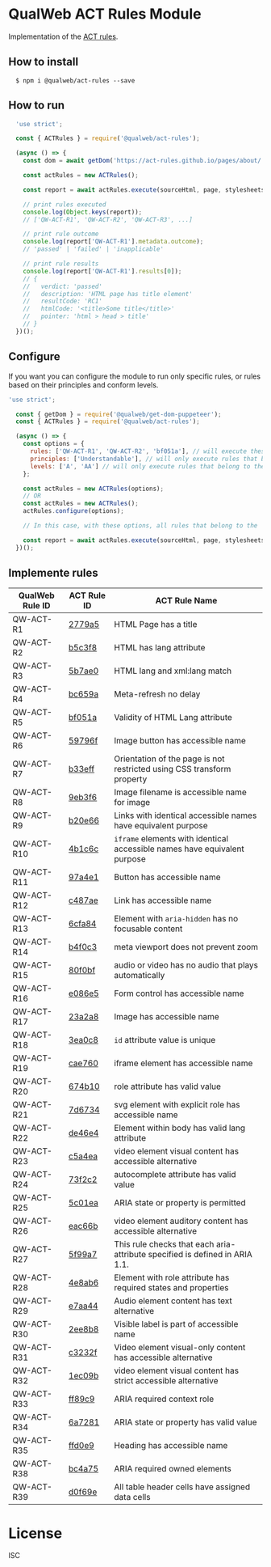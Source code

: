 # QualWeb ACT Rules Module

Implementation of the [ACT rules](https://act-rules.github.io/rules/).

## How to install

```shell
  $ npm i @qualweb/act-rules --save
```

## How to run

```javascript
  'use strict';

  const { ACTRules } = require('@qualweb/act-rules');

  (async () => {
    const dom = await getDom('https://act-rules.github.io/pages/about/');

    const actRules = new ACTRules();

    const report = await actRules.execute(sourceHtml, page, stylesheets);

    // print rules executed
    console.log(Object.keys(report));
    // ['QW-ACT-R1', 'QW-ACT-R2', 'QW-ACT-R3', ...]

    // print rule outcome
    console.log(report['QW-ACT-R1'].metadata.outcome);
    // 'passed' | 'failed' | 'inapplicable'

    // print rule results
    console.log(report['QW-ACT-R1'].results[0]);
    // {
    //   verdict: 'passed'
    //   description: 'HTML page has title element'
    //   resultCode: 'RC1'
    //   htmlCode: '<title>Some title</title>'
    //   pointer: 'html > head > title'
    // }
  })();
```

## Configure

If you want you can configure the module to run only specific rules, or rules based on their principles and conform levels.

```javascript
'use strict';

  const { getDom } = require('@qualweb/get-dom-puppeteer');
  const { ACTRules } = require('@qualweb/act-rules');

  (async () => {
    const options = {
      rules: ['QW-ACT-R1', 'QW-ACT-R2', 'bf051a'], // will execute these rules regarding the other options given
      principles: ['Understandable'], // will only execute rules that belong to the 'Understandable' principle
      levels: ['A', 'AA'] // will only execute rules that belong to the 'A' and 'AA' conform levels
    };

    const actRules = new ACTRules(options);
    // OR
    const actRules = new ACTRules();
    actRules.configure(options);

    // In this case, with these options, all rules that belong to the 'Understandable' principle and the 'A' and 'AA' conform levels and rules 'QW-ACT-R1' and 'QW-ACT-R2' and 'bf051a' will be executed

    const report = await actRules.execute(sourceHtml, page, stylesheets);
  })();
```

## Implemente rules

| QualWeb Rule ID | ACT Rule ID | ACT Rule Name |
|---|---|---|
| QW-ACT-R1 | [2779a5](https://act-rules.github.io/rules/2779a5) | HTML Page has a title |
| QW-ACT-R2 | [b5c3f8](https://act-rules.github.io/rules/b5c3f8) | HTML has lang attribute |
| QW-ACT-R3 | [5b7ae0](https://act-rules.github.io/rules/5b7ae0) | HTML lang and xml:lang match |
| QW-ACT-R4 | [bc659a](https://act-rules.github.io/rules/bc659a) | Meta-refresh no delay |
| QW-ACT-R5 | [bf051a](https://act-rules.github.io/rules/bf051a) | Validity of HTML Lang attribute |
| QW-ACT-R6 | [59796f](https://act-rules.github.io/rules/59796f) | Image button has accessible name |
| QW-ACT-R7 | [b33eff](https://act-rules.github.io/rules/b33eff) | Orientation of the page is not restricted using CSS transform property |
| QW-ACT-R8 | [9eb3f6](https://act-rules.github.io/rules/9eb3f6) | Image filename is accessible name for image |
| QW-ACT-R9 | [b20e66](https://act-rules.github.io/rules/b20e66) | Links with identical accessible names have equivalent purpose |
| QW-ACT-R10 | [4b1c6c](https://act-rules.github.io/rules/4b1c6c) | `iframe` elements with identical accessible names have equivalent purpose |
| QW-ACT-R11 | [97a4e1](https://act-rules.github.io/rules/97a4e1) | Button has accessible name |
| QW-ACT-R12 | [c487ae](https://act-rules.github.io/rules/c487ae) | Link has accessible name |
| QW-ACT-R13 | [6cfa84](https://act-rules.github.io/rules/6cfa84) | Element with `aria-hidden` has no focusable content |
| QW-ACT-R14 | [b4f0c3](https://act-rules.github.io/rules/b4f0c3) | meta viewport does not prevent zoom |
| QW-ACT-R15 | [80f0bf](https://act-rules.github.io/rules/80f0bf) | audio or video has no audio that plays automatically |
| QW-ACT-R16 | [e086e5](https://act-rules.github.io/rules/e086e5) | Form control has accessible name |
| QW-ACT-R17 | [23a2a8](https://act-rules.github.io/rules/23a2a8) | Image has accessible name |
| QW-ACT-R18 | [3ea0c8](https://act-rules.github.io/rules/3ea0c8) | `id` attribute value is unique |
| QW-ACT-R19 | [cae760](https://act-rules.github.io/rules/cae760) | iframe element has accessible name |
| QW-ACT-R20 | [674b10](https://act-rules.github.io/rules/674b10) | role attribute has valid value |
| QW-ACT-R21 | [7d6734](https://act-rules.github.io/rules/7d6734) | svg element with explicit role has accessible name |
| QW-ACT-R22 | [de46e4](https://act-rules.github.io/rules/de46e4) | Element within body has valid lang attribute |
| QW-ACT-R23 | [c5a4ea](https://act-rules.github.io/rules/c5a4ea) | video element visual content has accessible alternative |
| QW-ACT-R24 | [73f2c2](https://act-rules.github.io/rules/73f2c2) | autocomplete attribute has valid value |
| QW-ACT-R25 | [5c01ea](https://act-rules.github.io/rules/5c01ea) | ARIA state or property is permitted |
| QW-ACT-R26 | [eac66b](https://act-rules.github.io/rules/eac66b) | video element auditory content has accessible alternative |
| QW-ACT-R27 | [5f99a7](https://act-rules.github.io/rules/5f99a7) | This rule checks that each aria- attribute specified is defined in ARIA 1.1. |
| QW-ACT-R28 | [4e8ab6](https://act-rules.github.io/rules/4e8ab6) | Element with role attribute has required states and properties |
| QW-ACT-R29 | [e7aa44](https://act-rules.github.io/rules/e7aa44) | Audio element content has text alternative |
| QW-ACT-R30 | [2ee8b8](https://act-rules.github.io/rules/2ee8b8) | Visible label is part of accessible name |
| QW-ACT-R31 | [c3232f](https://act-rules.github.io/rules/c3232f) | Video element visual-only content has accessible alternative |
| QW-ACT-R32 | [1ec09b](https://act-rules.github.io/rules/1ec09b) | video element visual content has strict accessible alternative  |
| QW-ACT-R33 | [ff89c9](https://act-rules.github.io/rules/ff89c9) | ARIA required context role |
| QW-ACT-R34 | [6a7281](https://act-rules.github.io/rules/6a7281) | ARIA state or property has valid value |
| QW-ACT-R35 | [ffd0e9](https://act-rules.github.io/rules/ffd0e9) | Heading has accessible name |
| QW-ACT-R38 | [bc4a75](https://act-rules.github.io/rules/bc4a75) | ARIA required owned elements |
| QW-ACT-R39 | [d0f69e](https://act-rules.github.io/rules/d0f69e) | All table header cells have assigned data cells |

# License

ISC